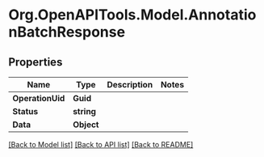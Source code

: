 
# Org.OpenAPITools.Model.AnnotationBatchResponse

## Properties

Name | Type | Description | Notes
------------ | ------------- | ------------- | -------------
**OperationUid** | **Guid** |  | 
**Status** | **string** |  | 
**Data** | **Object** |  | 

[[Back to Model list]](../README.md#documentation-for-models)
[[Back to API list]](../README.md#documentation-for-api-endpoints)
[[Back to README]](../README.md)

